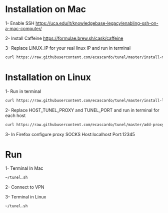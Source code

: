 # Installation on Mac

1- Enable SSH
https://uca.edu/it/knowledgebase-legacy/enabling-ssh-on-a-mac-computer/

2- Install Caffeine 
https://formulae.brew.sh/cask/caffeine

3- Replace LINUX_IP for your real linux IP and run in terminal
```bash
curl https://raw.githubusercontent.com/ecascardo/tunel/master/install-mac.sh | sh -s LINUX_IP
```
# Installation on Linux

1- Run in terminal
```bash
curl https://raw.githubusercontent.com/ecascardo/tunel/master/install-linux.sh | sh
```

2- Replace HOST_TUNEL_PROXY and TUNEL_PORT and run in terminal for each host
```bash
curl https://raw.githubusercontent.com/ecascardo/tunel/master/add-proxy.sh | sh -s HOST_TO_PROXY TUNEL_PORT
```

3- In Firefox configure proxy SOCKS Host:localhost Port:12345

# Run

1- Terminal In Mac
```bash
~/tunel.sh
```

2- Connect to VPN

3- Terminal in Linux
```bash
~/tunel.sh
```
